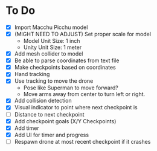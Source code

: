 # To Do

- [x] Import Macchu Picchu model
- [x] (MIGHT NEED TO ADJUST) Set proper scale for model
  - Model Unit Size: 1 inch
  - Unity Unit Size: 1 meter
- [x] Add mesh collider to model
- [x] Be able to parse coordinates from text file
- [x] Make checkpoints based on coordinates
- [x] Hand tracking
- [x] Use tracking to move the drone
  - Pose like Superman to move forward?
  - Move arms away from center to turn left or right.
- [x] Add collision detection
- [x] Visual indicator to point where next checkpoint is
- [ ] Distance to next checkpoint
- [x] Add checkpoint goals (X/Y Checkpoints)
- [x] Add timer
- [x] Add UI for timer and progress
- [ ] Respawn drone at most recent checkpoint if it crashes
